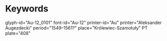 # Keywords
glyph-id="Au-12_0101"
font-id="Au-12"
printer-id="Au"
printer="Aleksander Augezdecki"
period="1549–1561?"
place="Królewiec-Szamotuły"
PT plate="408"
